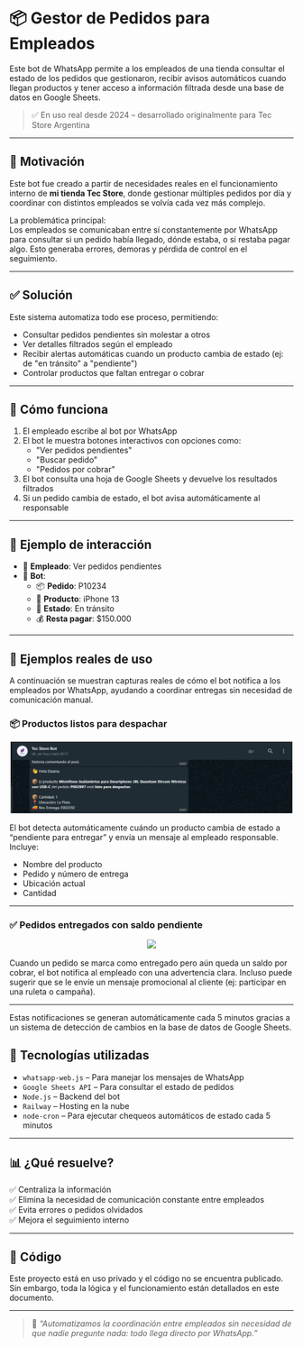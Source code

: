 # 📦 Gestor de Pedidos para Empleados

Este bot de WhatsApp permite a los empleados de una tienda consultar el estado de los pedidos que gestionaron, recibir avisos automáticos cuando llegan productos y tener acceso a información filtrada desde una base de datos en Google Sheets.

> ✅ En uso real desde 2024 – desarrollado originalmente para Tec Store Argentina

---

## 🎯 Motivación

Este bot fue creado a partir de necesidades reales en el funcionamiento interno de **mi tienda Tec Store**, donde gestionar múltiples pedidos por día y coordinar con distintos empleados se volvía cada vez más complejo.

La problemática principal:  
Los empleados se comunicaban entre sí constantemente por WhatsApp para consultar si un pedido había llegado, dónde estaba, o si restaba pagar algo. Esto generaba errores, demoras y pérdida de control en el seguimiento.

---

## ✅ Solución

Este sistema automatiza todo ese proceso, permitiendo:

- Consultar pedidos pendientes sin molestar a otros
- Ver detalles filtrados según el empleado
- Recibir alertas automáticas cuando un producto cambia de estado (ej: de "en tránsito" a "pendiente")
- Controlar productos que faltan entregar o cobrar

---

## 📱 Cómo funciona

1. El empleado escribe al bot por WhatsApp
2. El bot le muestra botones interactivos con opciones como:
   - "Ver pedidos pendientes"
   - "Buscar pedido"
   - "Pedidos por cobrar"
3. El bot consulta una hoja de Google Sheets y devuelve los resultados filtrados
4. Si un pedido cambia de estado, el bot avisa automáticamente al responsable

---

## 💬 Ejemplo de interacción

- 👤 **Empleado**: Ver pedidos pendientes  
- 🤖 **Bot**:  
  - 📦 **Pedido**: P10234  
  - 📱 **Producto**: iPhone 13  
  - 🚚 **Estado**: En tránsito  
  - 💰 **Resta pagar**: $150.000  

---
## 🧪 Ejemplos reales de uso

A continuación se muestran capturas reales de cómo el bot notifica a los empleados por WhatsApp, ayudando a coordinar entregas sin necesidad de comunicación manual.

### 📦 Productos listos para despachar

<p align="center">
  <img src="./images/notificacion-despacho.png" width="500"/>
</p>

El bot detecta automáticamente cuándo un producto cambia de estado a “pendiente para entregar” y envía un mensaje al empleado responsable. Incluye:

- Nombre del producto
- Pedido y número de entrega
- Ubicación actual
- Cantidad

---

### ✅ Pedidos entregados con saldo pendiente

<p align="center">
  <img src="./images/pedido-entregado-con-deuda.png" width="500"/>
</p>

Cuando un pedido se marca como entregado pero aún queda un saldo por cobrar, el bot notifica al empleado con una advertencia clara. Incluso puede sugerir que se le envíe un mensaje promocional al cliente (ej: participar en una ruleta o campaña).

---

Estas notificaciones se generan automáticamente cada 5 minutos gracias a un sistema de detección de cambios en la base de datos de Google Sheets.

## 🧠 Tecnologías utilizadas

- `whatsapp-web.js` – Para manejar los mensajes de WhatsApp
- `Google Sheets API` – Para consultar el estado de pedidos
- `Node.js` – Backend del bot
- `Railway` – Hosting en la nube
- `node-cron` – Para ejecutar chequeos automáticos de estado cada 5 minutos

---

## 📊 ¿Qué resuelve?

✅ Centraliza la información  
✅ Elimina la necesidad de comunicación constante entre empleados  
✅ Evita errores o pedidos olvidados  
✅ Mejora el seguimiento interno

---

## 🔐 Código

Este proyecto está en uso privado y el código no se encuentra publicado. Sin embargo, toda la lógica y el funcionamiento están detallados en este documento.

---

> 💬 *“Automatizamos la coordinación entre empleados sin necesidad de que nadie pregunte nada: todo llega directo por WhatsApp.”*


